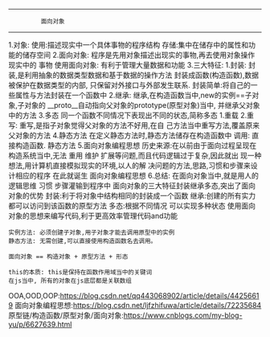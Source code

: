-----------------------------------------------------------------
			 面向对象
-----------------------------------------------------------------
  1.对象:
        使用:描述现实中一个具体事物的程序结构
	存储:集中在储存中的属性和功能的储存空间
  2.面向对象:
	程序是先用对象描述出现实的事物,再去使用对象操作现实中的
	事物
	使用面向对象: 有利于管理大量数据和功能
  3.三大特征:
	1.封装:
	      封装,是利用抽象的数据类型数据和基于数据的操作方法
	      封装成函数(构造函数),数据被保护在数据类型的内部,
	      只保留对外接口与外部发生联系.
	      封装简单:将自己的一些属性与方法封装在一个函数中
	2.继承:
	      继承,在构造函数当中,new的实例==子对象,子对象的
	      __proto__自动指向父对象的prototype(原型对象)当中,
	      并继承父对象中的方法
	3.多态
	      同一个函数不同情况下表现出不同的状态,简称多态
	      1.重载
	      2.重写:
	            重写,是指子对象觉得父对象的方法不好用,在自
		    己方法当中重写方法,覆盖原来父对象的方法
  4.静态方法
	在定义静态方法时,静态方法储存在构造函数中
	调用: 直接构造函数. 静态方法
  5.面向对象编程思想
	历史来源:在以前由于面向过程呈现在构造系统当中,无法 重用
		 维护 扩展等问题,而且代码逻辑过于复杂,因此就出
		 现一种想法,用计算机直接模拟现实的环境,以人的解
		 决问题的方法,思路,习惯和步骤来设计相应的程序
		 在此就诞生 面向对象编程思想
  6.总结:
	在面向对象当中,就是用人的逻辑思维 习惯 步骤灌输到程序中
	面向对象的三大特征封装继承多态,突出了面向对象的优势
	封装:利于将对象中结构相同的封装成一个函数
	继承:创建的所有实力都可以访问到该函数的原型方法
	多态:根据不同情况 可以实现多种状态
	使用面向对象的思想来编写代码,利于更高效率管理代码and功能

	实例方法: 必须创建子对象,用子对象才能去调用原型中的实例
	静态方法: 无需创建,可以直接使用构造函数名去调用。

	面向对象 == 构造对象 + 原型方法 + 形态

	this的本质: this是保持在函数作用域当中的关键词
	在js当中, 所有的对象在js底层都是关联数组

OOA,OOD,OOP:https://blog.csdn.net/qq443068902/article/details/44256619
面向对象编程思想:https://blog.csdn.net/ljfzhifuwa/article/details/72235684
原型链/构造函数/原型对象/面向对象:https://www.cnblogs.com/my-blog-yu/p/6627639.html